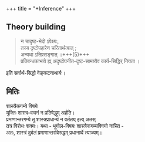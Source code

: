 +++
title = "+Inference"
+++


## Theory building

> न चादृष्ट-भेदो ऽपेक्ष्यः,  
तस्य दृष्टोपहारेण चरितार्थत्वात् ;  
अन्यथा ऽतिप्रसङ्गात् ।+++(5)+++  
प्रतिबन्धकाभावे ह्य् अदृष्टोपनीत-दृष्ट-सामग्र्यैव कार्य-सिद्धिर् नियता ।  

इति सर्वार्थ-सिद्धौ वेङ्कटनाथार्यः। 

## मितिः
शास्त्रैकगम्ये विषये  
युक्तिः शास्त्र-वचनं न प्रतिषेद्धुम् अर्हति।  
प्रमाणान्तरगम्ये तु शास्त्रप्राधान्यं न वर्ततय् इत्य् अतस्  
तत्र विरोधः शक्यः। 
यथा - भूगोल-विषयः शास्त्रैकगम्यविषयो नास्ति -  
अतः, शास्त्रं दुर्बलं प्रमाणान्तरविरुद्धम् प्रधानार्थे त्याज्यम्।

